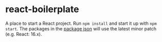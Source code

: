 # react-boilerplate

A place to start a React project. Run `npm install` and start it up with `npm start`. The packages in the [package json](package.json) will use the latest minor patch (e.g. React: 16.x).
